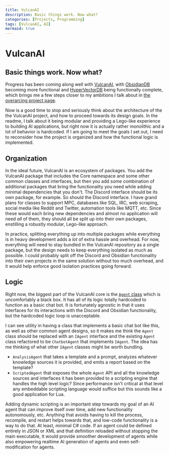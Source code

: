 ```yaml
---
title: VulcanAI
description: Basic things work. Now what?
categories: [Projects, Programming]
tags: [VulcanAI, AI]
mermaid: true
---
```


# VulcanAI

## Basic things work. Now what?

Progress has been coming along well with [VulcanAI](https://stevengann.com/VulcanAI/), with [ObsidianDB](https://stevengann.com/ObsidianDB/) becoming more functional and [HyperVectorDB](https://stevengann.com/HyperVectorDB/) being functionally complete, which brings me a few steps closer to my ambitions I talk about in [the overarcing project page](https://stevengann.com/projects/knowledgebase-ai.html). 

Now is a good time to stop and seriously think about the architecture of the the VulcanAI project, and how to proceed towards its design goals. In the readme, I talk about it being modular and providing a Lego-like experience to building AI applications, but right now it is actually rather monolithic and a lot of behavior is hardcoded. If I am going to meet the goals I set out, I need to reconsider how the project is organized and how the functional logic is implemented.

## Organization

In the ideal future, VulcanAI is an ecosystem of packages. You add the VulcanAI package that includes the Core namespace and some other common classes and interfaces, but then you add some combination of additional packages that bring the functionality you need while adding minimal dependencies that you don't. The Discord interface should be its own package, for example. So should the Discord interface. I have grand plans for classes to support MPC, databases like SQL, IRC, web scraping, social media like Reddit and Twitter, automation tools like MQTT, etc. Since these would each bring new dependencies and almost no application will need _all_ of them, they should all be split up into their own packages, enstilling a robustly modular, Lego-like approach.

In practice, splitting everything up into multiple packages while everything is in heavy development adds a _lot_ of extra hassle and overhead. For now, everything will need to stay bundled in the VulcanAI repository as a single package, but the design needs to keep everything isolated as much as possible. I could probably split off the Discord and Obsidian functionality into their own projects in the same solution without too much overhead, and it would help enforce good isolation practices going forward.

## Logic

Right now, the biggest part of the VulcanAI core is the [`Agent` class](https://stevengann.com/VulcanAI/api/VulcanAI.Core.Agent.Agent.html) which is uncomfortably a black box. It has all of its logic totally hardcoded to function as a basic chat bot. It is fortunately agnostic in that it uses interfaces for its interactions with the Discord and Obsidian functionality, but the hardcoded logic loop is unacceptable.

I can see utility in having a class that implements a basic chat bot like this, as well as other common agent designs, so it makes me think the `Agent` class should be replaced with an `IAgent` interface and the existing `Agent` class refactored to be `ChatbotAgent` that implements `IAgent`. The idea has me thinking of what other `IAgent` classes might be worth bundling.

- `AnalysisAgent` that takes a template and a prompt, analyzes whatever knowledge sources it is provided, and emits a report based on the template?
- `ScriptedAgent` that exposes the whole `Agent` API and all the knowledge sources and interfaces it has been provided to a scripting engine that handles the high level logic? Since performance isn't critical at that level any embeddable scripting language would suffice but this sounds like a good application for Lua.

Adding dynamic scripting is an important step towards my goal of an AI agent that can improve itself over time, add new functionality autonomously, etc. Anything that avoids having to kill the process, recompile, and restart helps towards that, and low-code functionality is a way to do that. At least, minimal C# code. If an agent could be defined entirely in JSON or XML and that definition reloaded without stopping the main executable, it would provide smoother development of agents while also empowering realtime AI generation of agents and even self-modification for agents.